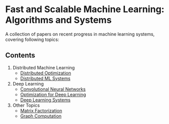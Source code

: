 # Fast and Scalable Machine Learning: Algorithms and Systems


A collection of papers on recent progress in machine learning systems, covering following topics:

## Contents
1. Distributed Machine Learning
	- [Distributed Optimization](dist_ml.md#distributed-optimization)
	- [Distributed ML Systems](dist_ml.md#distributed-ml-systems)
2. Deep Learning
	- [Convolutional Neural Networks](dl_cnn.md)
	- [Optimization for Deep Learning](dl_opt.md)
	- [Deep Learning Systems](dl_sys.md) 	
3. Other Topics
	- [Matrix Factorization](matrix_fact.md)
	- [Graph Computation](graph.md)
